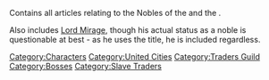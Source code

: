 Contains all articles relating to the Nobles of the [](01%20-%20Projects%20&%20Wikis/Kenshi/Kenshi%20Wiki/Kenshi%20Wiki%20Template/United_Cities.md) and the [](Traders_Guild.md).

Also includes [Lord Mirage](Lord_Mirage.md "wikilink"), though his actual
status as a noble is questionable at best - as he uses the title, he is
included regardless.

[Category:Characters](Category:Characters "wikilink") [Category:United
Cities](Category:United_Cities "wikilink") [Category:Traders
Guild](Category:Traders_Guild "wikilink")
[Category:Bosses](Category:Bosses "wikilink") [Category:Slave
Traders](Category:Slave_Traders "wikilink")